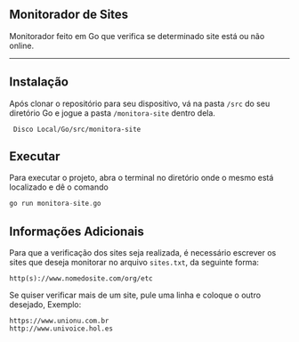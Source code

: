 ## Monitorador de Sites
Monitorador feito em Go que verifica se determinado site está ou não online.

---
## Instalação
Após clonar o repositório para seu dispositivo, vá na pasta ```/src``` do seu diretório Go e jogue a pasta ```/monitora-site``` dentro dela.

     Disco Local/Go/src/monitora-site

## Executar
Para executar o projeto, abra o terminal no diretório onde o mesmo está localizado e dê o comando
```c
go run monitora-site.go
```

## Informações Adicionais
Para que a verificação dos sites seja realizada, é necessário escrever os sites que deseja monitorar no arquivo ```sites.txt```, da seguinte forma:
```
http(s)://www.nomedosite.com/org/etc
```
Se quiser verificar mais de um site, pule uma linha e coloque o outro desejado, Exemplo:
```
https://www.unionu.com.br
http://www.univoice.hol.es
```
